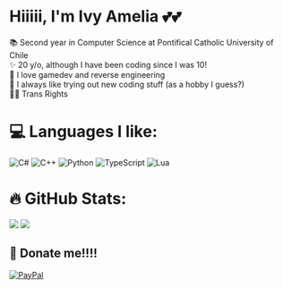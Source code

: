 # Hiiiii, I'm Ivy Amelia 💕💕
📚 Second year in Computer Science at Pontifical Catholic University of Chile<br>✨ 20 y/o, although I have been coding since I was 10!<br>🎉 I love gamedev and reverse engineering<br>🌱 I always like trying out new coding stuff (as a hobby I guess?)<br>🏳️‍⚧️ Trans Rights

# 💻 Languages I like:
![C#](https://img.shields.io/badge/c%23-%23239120.svg?style=for-the-badge&logo=csharp&logoColor=white) ![C++](https://img.shields.io/badge/c++-%2300599C.svg?style=for-the-badge&logo=c%2B%2B&logoColor=white) ![Python](https://img.shields.io/badge/python-3670A0?style=for-the-badge&logo=python&logoColor=ffdd54) ![TypeScript](https://img.shields.io/badge/typescript-%23007ACC.svg?style=for-the-badge&logo=typescript&logoColor=white) ![Lua](https://img.shields.io/badge/lua-%232C2D72.svg?style=for-the-badge&logo=lua&logoColor=white)
# 🔥 GitHub Stats:
![](https://github-readme-stats.vercel.app/api?username=luvvyamy&theme=rose_pine&hide_border=false&include_all_commits=false&count_private=false)
![](https://github-readme-stats.vercel.app/api/top-langs/?username=luvvyamy&theme=rose_pine&hide_border=false&include_all_commits=false&count_private=false&layout=compact)
<!-- ![](https://github-readme-streak-stats.herokuapp.com/?user=luvvyamy&theme=rose_pine&hide_border=false) -->
<!-- ![](https://github-contributor-stats.vercel.app/api?username=luvvyamy&limit=5&theme=rose_pine&combine_all_yearly_contributions=true)<br> -->

## 💖 Donate me!!!!
[![PayPal](https://img.shields.io/badge/PayPal-00457C?style=for-the-badge&logo=paypal&logoColor=white)](https://paypal.me/luvvyamy) 

<!-- Proudly created with GPRM ( https://gprm.itsvg.in ) -->
